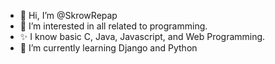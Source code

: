 - 👋 Hi, I’m @SkrowRepap
- 👀 I’m interested in all related to programming.
- ✨ I know basic C, Java, Javascript, and Web Programming.
- 🌱 I’m currently learning Django and Python


<!---
SkrowRepap/SkrowRepap is a ✨ special ✨ repository because its `README.md` (this file) appears on your GitHub profile.
You can click the Preview link to take a look at your changes.
--->

